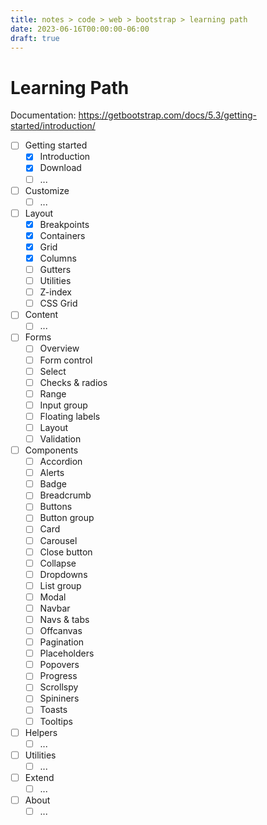 ```yaml
---
title: notes > code > web > bootstrap > learning path
date: 2023-06-16T00:00:00-06:00
draft: true
---
```


# Learning Path
Documentation: https://getbootstrap.com/docs/5.3/getting-started/introduction/
- [ ] Getting started
  - [x] Introduction
  - [x] Download
  - [ ] ...
- [ ] Customize
  - [ ] ...
- [ ] Layout
  - [x] Breakpoints
  - [x] Containers
  - [x] Grid
  - [x] Columns
  - [ ] Gutters
  - [ ] Utilities
  - [ ] Z-index
  - [ ] CSS Grid
- [ ] Content
  - [ ] ...
- [ ] Forms
  - [ ] Overview
  - [ ] Form control
  - [ ] Select
  - [ ] Checks & radios
  - [ ] Range
  - [ ] Input group
  - [ ] Floating labels
  - [ ] Layout
  - [ ] Validation
- [ ] Components
  - [ ] Accordion
  - [ ] Alerts
  - [ ] Badge
  - [ ] Breadcrumb
  - [ ] Buttons
  - [ ] Button group
  - [ ] Card
  - [ ] Carousel
  - [ ] Close button
  - [ ] Collapse
  - [ ] Dropdowns
  - [ ] List group
  - [ ] Modal
  - [ ] Navbar
  - [ ] Navs & tabs
  - [ ] Offcanvas
  - [ ] Pagination
  - [ ] Placeholders
  - [ ] Popovers
  - [ ] Progress
  - [ ] Scrollspy
  - [ ] Spininers
  - [ ] Toasts
  - [ ] Tooltips
- [ ] Helpers
  - [ ] ...
- [ ] Utilities
  - [ ] ...
- [ ] Extend
  - [ ] ...
- [ ] About
  - [ ] ...